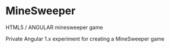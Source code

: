 # MineSweeper
HTML5 / ANGULAR minesweeper game

Private Angular 1.x experiment for creating a MineSweeper game

